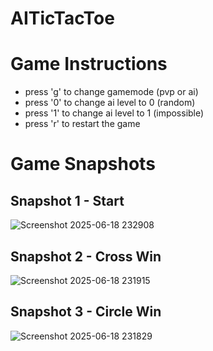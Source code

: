 # AITicTacToe
# Game Instructions

- press 'g' to change gamemode (pvp or ai)
- press '0' to change ai level to 0 (random)
- press '1' to change ai level to 1 (impossible)
- press 'r' to restart the game

# Game Snapshots

## Snapshot 1 - Start
![Screenshot 2025-06-18 232908](https://github.com/user-attachments/assets/a8caa957-177f-4478-83ba-58aa784a2b65)


## Snapshot 2 - Cross Win
![Screenshot 2025-06-18 231915](https://github.com/user-attachments/assets/febd87ce-2a79-4f61-b16e-e2c37d6e4e73)


## Snapshot 3 - Circle Win
![Screenshot 2025-06-18 231829](https://github.com/user-attachments/assets/2a5d8d1d-6fca-4a44-bd74-8495be7e31e1)


